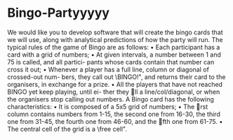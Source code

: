# Bingo-Partyyyyy

We would like you to develop software that will create the bingo
cards that we will use, along with analytical predictions of how the party will
run.
The typical rules of the game of Bingo are as follows:
• Each participant has a card with a grid of numbers;
• At given intervals, a number between 1 and 75 is called, and all partici-
pants whose cards contain that number can cross it out;
• Whenever a player has a full line, column or diagonal of crossed-out num-
bers, they call out \BINGO!", and returns their card to the organisers, in
exchange for a prize.
• All the players that have not reached BINGO yet keep playing, until ei-
ther they ll a line/col/diagonal, or when the organisers stop calling out
numbers.
A Bingo card has the following characteristics:
• It is composed of a 5x5 grid of numbers;
• The rst column contains numbers from 1-15, the second one from 16-30,
the third one from 31-45, the fourth one from 46-60, and the fth one from
61-75.
• The central cell of the grid is a \free cell".
